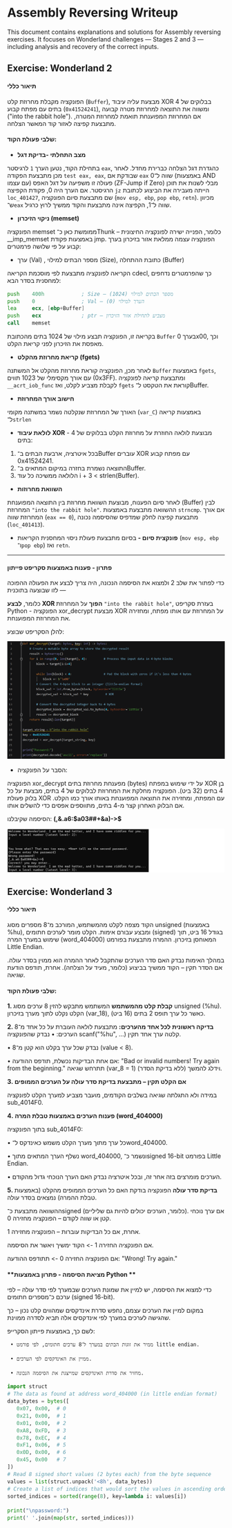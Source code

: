 # Assembly Reversing Writeup

This document contains explanations and solutions for Assembly reversing exercises.
It focuses on Wonderland challenges — Stages 2 and 3 — including analysis and recovery of the correct inputs.

## Exercise: Wonderland 2

#### תיאור כללי

הפונקציה מקבלת מחרוזת קלט (`Buffer`), מבצעת עליה עיבוד XOR בבלוקים של 4 בתים עם מפתח קבוע (`0x41524241`), ומשווה את התוצאה למחרוזת מטרה קבועה ("into the rabbit hole").
אם המחרוזת המפוענחת תואמת למחרוזת המטרה, מתבצעת קפיצה לאזור קוד המאשר הצלחה.


#### שלבי פעולת הקוד:

* **מצב התחלתי -בדיקת דגל**
  
בתחילת הקוד, נטען הערך `1` לרגיסטר `eax`, כהגדרת דגל הצלחה כברירת מחדל.
לאחר מכן מתבצעת הפקודה `test eax, eax`, שבודקת אם `eax` שווה ל־0 (באמצעות AND עם עצמו) פעולה זו משפיעה על דגל האפס (ZF-Jump if Zero) מבלי לשנות את תוכן הרגיסטר.
אם הערך היה 0, פקודת הקפיצה `jz` הייתה מעבירה את הביצוע לכתובת `loc_401427`, שם מתבצעת סיום הפונקציה (`mov esp, ebp`, `pop ebp`, `retn`).
מכיוון ש־`eax` שווה ל־1, הקפיצה אינה מתבצעת והקוד ממשיך לרוץ כרגיל.

* **ניקוי הזיכרון (memset)**

הפונקציה memset ממומשת כאן כ־Thunk – כלומר, הפנייה ישירה לפונקציה החיצונית __imp_memset באמצעות פקודת jmp.
הפונקציה עצמה ממלאת אזור בזיכרון בערך קבוע על פי שלושה פרמטרים:

* ערך (Val) , מספר הבתים למילוי (Size),  כתובת ההתחלה (Buffer)

הקריאה לפונקציה מתבצעת לפי מוסכמת הקריאה cdecl, כך שהפרמטרים נדחפים למחסנית בסדר הבא:


  ```asm
  push    400h            ; Size – מספר הבתים למילוי (1024)
  push    0               ; Val – הערך למילוי (0)
  lea     ecx, [ebp+Buffer]
  push    ecx             ; ptr – מצביע לתחילת אזור הזיכרון
  call    memset
  ```

  בקריאה זו, הפונקציה תבצע מילוי של 1024 בתים מהכתובת `Buffer` בערך 0x00, וכך מאפסת את הזיכרון לפני קריאת הקלט.
  
  * **קריאת מחרוזת מהקלט (fgets)**
  
  לאחר מכן, הפונקציה קוראת מחרוזת מהקלט אל המשתנה `Buffer` באמצעות `fgets`, עם אורך מקסימלי של 1023 תווים (0x3FF).
  ומתבצעת קריאה לפונקציה `__acrt_iob_func` לקבלת מצביע לקלט, ואז `fgets` קוראת את הטקסט ל־Buffer.

  * **חישוב אורך המחרוזת**

 האורך של המחרוזת שנקלטה נשמר במשתנה מקומי (`var_C`) באמצעות קריאה ל־`strlen`

  * **לולאת עיבוד XOR** - מבוצעת לולאה החוזרת על מחרוזת הקלט בבלוקים של 4 בתים:
    
  1. בכל איטרציה, ארבעת הבתים ב־Buffer עוברים XOR עם מפתח קבוע 0x41524241.
  2. התוצאה נשמרת בחזרה במיקום המתאים ב־Buffer.
  3. הלולאה ממשיכה כל עוד i + 3 < strlen(Buffer).
  
  * **השוואת מחרוזות**
  
  לאחר סיום הפענוח, מבוצעת השוואת מחרוזת בין התוצאה המפוענחת (Buffer) לבין המחרוזת `"into the rabbit hole"`.
  ההשוואה מתבצעת באמצעות `strncmp`.
  אם אורך המחרוזת שווה (`eax == 0`), מתבצעת קפיצה לחלק שמדפיס שהסיסמה נכונה (`loc_401413`).

  * **פונקצית סיום -**
    בסיום מתבצעת פעולת ניסוי המחסנית הקריאות (`mov esp, ebp` ו־`pop ebp`) ואז `retn`.
    
---
#### **פתרון - פענוח באמצעות סקריפט פייתון**

כדי לפתור את שלב 2 ולמצוא את הסיסמה הנכונה, היה צריך לבצע את הפעולה ההפוכה לזו שבוצעה בתוכנית —

כלומר, **לבצע XOR הפוך** על המחרוזת `"into the rabbit hole"`, בעזרת סקריפט Python -
הפונקציה xor_decrypt מבצעת XOR על המחרוזת עם אותו מפתח, ומחזירה את המחרוזת המפוענחת.

להלן הסקריפט שבוצע:


![ERD diagram](https://github.com/shirelsan/Assembly-Reversing/blob/main/case2_py.png?raw=true) 


* הסבר על הפונקציה:

הפונקציה xor_decrypt מפענחת מחרוזת בתים (bytes) על ידי שימוש במפתח XOR בן 4 בתים (32 ביט).
הפונקציה מחלקת את המחרוזת לבלוקים של 4 בתים, מבצעת על כל בלוק פעולת XOR עם המפתח, ומחזירה את התוצאה המפוענחת באותו אורך כמו הקלט.
אם הבלוק האחרון קצר מ-4 בתים, מתווספים אפסים כדי להשלים אותו.

הסיסמה שקיבלנו: **(,&.a6:$a03##+&a)->$**

![ERD diagram](https://github.com/shirelsan/Assembly-Reversing/blob/main/case2-sol.png?raw=true) 


## Exercise: Wonderland 3

#### תיאור כללי
הקוד מצפה לקלט מהמשתמש, המורכב מ־8 מספרים מסוג unsigned (באמצעות %hu), ומבצע עבורם אימות.
הקלט מומר לערכים חתומים (signed) בגודל 16 ביט, תוך שימוש במערך המרה (word_404000) המאוחסן בזיכרון. ההמרה מתבצעת בפורמט Little Endian.

במהלך האימות נבדק האם סדר הערכים שהתקבל לאחר ההמרה הוא ממוין בסדר עולה. אם הסדר תקין – הקוד ממשיך בביצוע (כלומר, מעיד על הצלחה). אחרת, תודפס הודעת שגיאה.


#### שלבי פעולת הקוד:
**1. קבלת קלט מהמשתמש**
המשתמש מתבקש להזין 8 ערכים מסוג unsigned (%hu).
הקלט נקלט לתוך מערך בזיכרון (var_18), כאשר כל ערך תופס 2 בתים (16 ביט).

**2. בדיקה ראשונית לכל אחד מהערכים:**
מתבצעת לולאה העוברת על כל אחד מ־8 הערכים:
  • נבדק שהפונקציה scanf("%hu", ...) קלטה ערך אחד תקין.

  • נבדק שכל ערך בקלט הוא קטן מ־8 (value < 8).

  • אם אחת הבדיקות נכשלת, תודפס ההודעה:
"Bad or invalid numbers! Try again from the beginning."
  תתרחש שגיאה (var_8 = 1) וידלג להמשך (ללא בדיקת הסדר).

**3. אם הקלט תקין – מתבצעת בדיקת סדר עולה על הערכים הממופים**

  במידה ולא התגלתה שגיאה בשלבים הקודמים, מועבר מצביע למערך הקלט לפונקציה sub_4014F0.

**4. פענוח הערכים באמצעות טבלת המרה (word_404000)** 

בתוך הפונקציה sub_4014F0:

  • כל ערך מתוך מערך הקלט משמש כאינדקס ל־word_404000.

  • נשלף הערך המתאים מתוך word_404000, ונשמר כ־signed 16-bit בפורמט Little Endian.

  • הערכים מומרצים בזה אחר זה, ובכל איטרציה נבדק האם הערך הנוכחי גדול מהקודם.

**5. בדיקת סדר עולה**
הפונקציה בודקת האם כל הערכים הממופים מהקלט (באמצעות טבלת ההמרה) נמצאים בסדר עולה.

ההשוואה מתבצעת כ־signed (כלומר, הערכים יכולים להיות גם שליליים). אם ערך נוכחי קטן או שווה לקודם – הפונקציה מחזירה 0.

אחרת, אם כל הבדיקות עוברות – הפונקציה מחזירה 1.

אם הפונקציה החזירה 1 -> הקוד ימשיך ויאשר את הסיסמה. 

אם הפונקציה החזירה 0 -> תתודפס ההודעה: 
"Wrong! Try again."


#### **מציאת הסיסמה - פתרון באמצעות Python **

כדי למצוא את הסיסמה, יש למיין את שמונת הערכים שבמערך לפי סדר עולה – לפי ערכם כ־מספרים חתומים (signed 16-bit).

במקום למיין את הערכים עצמם, נחפש סדרת אינדקסים שמהווים קלט נכון – כך שהגישה לערכים במערך לפי אינדקסים אלה תביא לסדרה ממוינת.

לשם כך, באמצעות פייתון הסקרייפ: 

     • ממיר את זוגות הבתים במערך ל־8 ערכים חתומים, לפי פורמט little endian.

     • ממיין את האינדקסים לפי הערכים.

     • מחזיר את סדרת האינדקסים שמייצגת את הסיסמה הנכונה.

 ```python
import struct
# The data as found at address word_404000 (in little endian format)
data_bytes = bytes([
    0x07, 0x00,  # 0
    0x21, 0x00,  # 1
    0x01, 0x00,  # 2
    0xA8, 0xFD,  # 3
    0x78, 0xEC,  # 4
    0xF1, 0x06,  # 5
    0x0D, 0x00,  # 6
    0x45, 0x00   # 7
])
# Read 8 signed short values (2 bytes each) from the byte sequence
values = list(struct.unpack('<8h', data_bytes))
# Create a list of indices that would sort the values in ascending order
sorted_indices = sorted(range(8), key=lambda i: values[i])

print("\npassword:")
print(' '.join(map(str, sorted_indices)))
 ```






